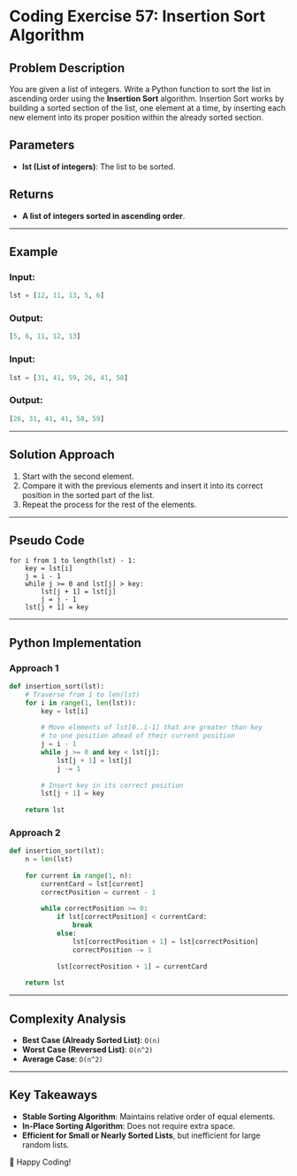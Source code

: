 # Coding Exercise 57: Insertion Sort Algorithm

## Problem Description
You are given a list of integers. Write a Python function to sort the list in ascending order using the **Insertion Sort** algorithm. Insertion Sort works by building a sorted section of the list, one element at a time, by inserting each new element into its proper position within the already sorted section.

## Parameters
- **lst (List of integers)**: The list to be sorted.

## Returns
- **A list of integers sorted in ascending order**.

---

## Example

### Input:
```python
lst = [12, 11, 13, 5, 6]
```

### Output:
```python
[5, 6, 11, 12, 13]
```

### Input:
```python
lst = [31, 41, 59, 26, 41, 58]
```

### Output:
```python
[26, 31, 41, 41, 58, 59]
```

---

## Solution Approach
1. Start with the second element.
2. Compare it with the previous elements and insert it into its correct position in the sorted part of the list.
3. Repeat the process for the rest of the elements.

---

## Pseudo Code
```plaintext
for i from 1 to length(lst) - 1:
    key = lst[i]
    j = i - 1
    while j >= 0 and lst[j] > key:
        lst[j + 1] = lst[j]
        j = j - 1
    lst[j + 1] = key
```

---

## Python Implementation

### Approach 1
```python
def insertion_sort(lst):
    # Traverse from 1 to len(lst)
    for i in range(1, len(lst)):
        key = lst[i]
        
        # Move elements of lst[0..i-1] that are greater than key
        # to one position ahead of their current position
        j = i - 1
        while j >= 0 and key < lst[j]:
            lst[j + 1] = lst[j]
            j -= 1
        
        # Insert key in its correct position
        lst[j + 1] = key
    
    return lst
```

### Approach 2
```python
def insertion_sort(lst):
    n = len(lst)
    
    for current in range(1, n):
        currentCard = lst[current]
        correctPosition = current - 1
        
        while correctPosition >= 0:
            if lst[correctPosition] < currentCard:
                break
            else:
                lst[correctPosition + 1] = lst[correctPosition]
                correctPosition -= 1
                
            lst[correctPosition + 1] = currentCard
            
    return lst
```

---

## Complexity Analysis
- **Best Case (Already Sorted List)**: `O(n)`
- **Worst Case (Reversed List)**: `O(n^2)`
- **Average Case**: `O(n^2)`

---

## Key Takeaways
- **Stable Sorting Algorithm**: Maintains relative order of equal elements.
- **In-Place Sorting Algorithm**: Does not require extra space.
- **Efficient for Small or Nearly Sorted Lists**, but inefficient for large random lists.

🚀 Happy Coding!
